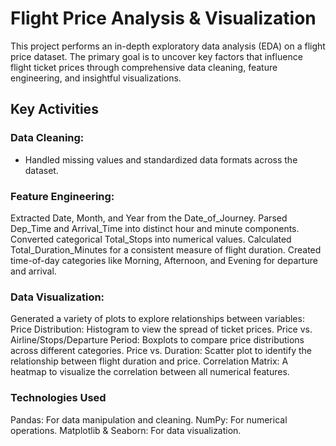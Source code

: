 # Flight Price Analysis & Visualization
This project performs an in-depth exploratory data analysis (EDA) on a flight price dataset. The primary goal is to uncover key factors that influence flight ticket prices through comprehensive data cleaning, feature engineering, and insightful visualizations.
## Key Activities
### Data Cleaning: 
- Handled missing values and standardized data formats across the dataset.

### Feature Engineering:
Extracted Date, Month, and Year from the Date_of_Journey.
Parsed Dep_Time and Arrival_Time into distinct hour and minute components.
Converted categorical Total_Stops into numerical values.
Calculated Total_Duration_Minutes for a consistent measure of flight duration.
Created time-of-day categories like Morning, Afternoon, and Evening for departure and arrival.

### Data Visualization: 
Generated a variety of plots to explore relationships between variables:
Price Distribution: Histogram to view the spread of ticket prices.
Price vs. Airline/Stops/Departure Period: Boxplots to compare price distributions across different categories.
Price vs. Duration: Scatter plot to identify the relationship between flight duration and price.
Correlation Matrix: A heatmap to visualize the correlation between all numerical features.

### Technologies Used
Pandas: For data manipulation and cleaning.
NumPy: For numerical operations.
Matplotlib & Seaborn: For data visualization.
